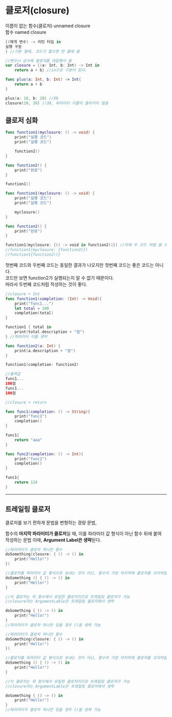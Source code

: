 # 클로저(closure)
이름이 없는 함수(클로저) unnamed closure<br>
함수 named closure

```swift
{(매개 변수) -> 리턴 타입 in
실행 구문
} //기본 형태, 코드가 짧으면 한 줄에 씀

//변수나 상수에 클로저를 대입해서 씀
var closure = {(a: Int, b: Int) -> Int in
    return a + b} //in으로 구분이 된다.

func plus(a: Int, b: Int) -> Int{
    return a + b
}

plus(a: 10, b: 20) //30
closure(10, 20) //30, 파라미터 이름이 들어가지 않음
```
## 클로저 심화
```swift
func function1(myclosure: () -> void) {
	print("실행 코드")
	print("실행 코드")

	function2()
}

func function2() {
	print("완료")
}

function1()
```
```swift
func function1(myclosure: () -> void) {
	print("실행 코드")
	print("실행 코드")

	myclosure()
}

func function2() {
	print("완료")
}

function1(myclosure: {() -> void in function2()}) //아래 두 코드 처럼 쓸 수도 있음
//function1(myclosure: {function2(})
//function1{function2()} 
```
첫번째 코드와 두번째 코드는 동일한 결과가 나오지만 첫번째 코드는 좋은 코드는 아니다.<br>
코드만 보면 function2가 실행되는지 알 수 없기 때문이다.<br>
따라서 두번째 코드처럼 작성하는 것이 좋다.

```swift
//closure + Int
func function1(completion: (Int) -> Void){
	print("func1...")
	let total = 100
	completion(total)
}

function1 { total in
	print(total.description + "점")
} //파라미터 이름 생략

func function2(a: Int) {
    print(a.description + "점")
}

function1(completion: function2)

//출력값
func1...
100점
func1...
100점
```
```swift
//closure + return

func func1(completion: () -> String){
	print("func1")
	completion()
}

func1{
	return "aaa"
}

func func2(completion: () -> Int){
	print("func1")
	completion()
}

func1{
	return 124
}
```

---
## 트레일링 클로저
클로저를 보기 편하게 문법을 변형하는 경량 문법,

함수의 **마지막 파라미터가 클로저**일 때, 이를 파라미터 값 형식이 아닌 함수 뒤에 붙여 작성하는 문법 이때, **Argument Label은 생략**된다.

```swift
//파라미터가 클로저 하나인 함수
doSomething(closure: { () -> () in
    print("Hello!")
})

//클로저를 파라미터 값 형식으로 보내는 것이 아닌, 함수의 가장 마지막에 클로저를 꼬리처럼 덧붙여 쓸 수 있다.
doSomething () { () -> () in
    print("Hello!")
}

//이 클로저는 위 함수에서 유일한 클로저이므로 트레일링 클로저가 가능
//closure라는 ArgumentLable은 트레일링 클로저에서 생략

doSomething { () -> () in
    print("Hello!")
}
//파라미터가 클로저 하나만 있을 경우 ()을 생략 가능
```
```swift
//파라미터가 클로저 하나인 함수
doSomething(closure: { () -> () in
    print("Hello!")
})

//클로저를 파라미터 값 형식으로 보내는 것이 아닌, 함수의 가장 마지막에 클로저를 꼬리처럼 덧붙여 쓸 수 있다.
doSomething () { () -> () in
    print("Hello!")
}

//이 클로저는 위 함수에서 유일한 클로저이므로 트레일링 클로저가 가능
//closure라는 ArgumentLable은 트레일링 클로저에서 생략

doSomething { () -> () in
    print("Hello!")
}
//파라미터가 클로저 하나만 있을 경우 ()을 생략 가능
```